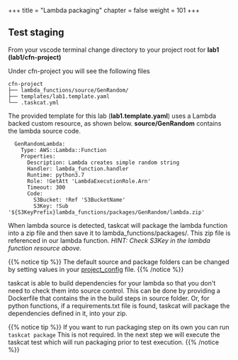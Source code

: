 +++
title = "Lambda packaging"
chapter = false
weight = 101
+++



## Test staging

From your vscode terminal change directory to your project root for **lab1** __(lab1/cfn-project)__

Under cfn-project you will see the following files

```
cfn-project
├── lambda_functions/source/GenRandom/
├── templates/lab1.template.yaml
└── .taskcat.yml
```

The provided template for this lab (**lab1.template.yaml**) uses a Lambda backed custom resource, as shown below. **source/GenRandom** contains the lambda source code. 

```
  GenRandomLambda:
    Type: AWS::Lambda::Function
    Properties:
      Description: Lambda creates simple random string
      Handler: lambda_function.handler
      Runtime: python3.7
      Role: !GetAtt 'LambdaExecutionRole.Arn'
      Timeout: 300
      Code:
        S3Bucket: !Ref 'S3BucketName'
        S3Key: !Sub '${S3KeyPrefix}lambda_functions/packages/GenRandom/lambda.zip'
```

When lambda source is detected, taskcat will package the lambda function into a zip file and then save it 
to lambda_functions/packages/. This zip file is referenced in our lambda function. *HINT: Check S3Key in the lambda function resource above.*

{{% notice tip %}}
The default source and package folders can be changed by setting values in your 
[project_config](https://aws-quickstart.github.io/taskcat/#project-config) file.
{{% /notice %}}

taskcat is able to build dependencies for your lambda so that you don't need to 
check them into source control. This can be done by providing a Dockerfile  that 
contains the in the build steps in source folder. Or, for python functions, if a 
requirements.txt file is found, taskcat will package the dependencies defined in it, into your zip.

{{% notice tip %}}
If you want to run packaging step on its own you can run `taskcat package`
This is not required. In the next step we will execute the taskcat test which will run 
packaging prior to test execution.
{{% /notice %}}
